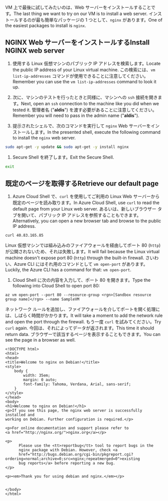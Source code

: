 <span data-ttu-id="3c1d0-101">VM 上で最後に試してみたいのは、Web サーバーをインストールすることです。</span><span class="sxs-lookup"><span data-stu-id="3c1d0-101">The last thing we want to try on our VM is to install a web server.</span></span> <span data-ttu-id="3c1d0-102">インストールするのが最も簡単なパッケージの 1 つとして、`nginx` があります。</span><span class="sxs-lookup"><span data-stu-id="3c1d0-102">One of the easiest packages to install is `nginx`.</span></span>

## <a name="install-nginx-web-server"></a><span data-ttu-id="3c1d0-103">NGINX Web サーバーをインストールする</span><span class="sxs-lookup"><span data-stu-id="3c1d0-103">Install NGINX web server</span></span>

1. <span data-ttu-id="3c1d0-104">使用する Linux 仮想マシンのパブリック IP アドレスを検索します。</span><span class="sxs-lookup"><span data-stu-id="3c1d0-104">Locate the public IP address of your Linux virtual machine.</span></span> <span data-ttu-id="3c1d0-105">この検索には、`vm list-ip-addresses` コマンドが使用できることに注意してください。</span><span class="sxs-lookup"><span data-stu-id="3c1d0-105">Remember you can use the `vm list-ip-addresses` command to look it up.</span></span>

1. <span data-ttu-id="3c1d0-106">次に、マシンのテストを行ったときと同様に、マシンへの `ssh` 接続を開きます。</span><span class="sxs-lookup"><span data-stu-id="3c1d0-106">Next, open an `ssh` connection to the machine like you did when we tested it.</span></span> <span data-ttu-id="3c1d0-107">管理者名 ("**aldis**") を渡す必要があることに注意してください。</span><span class="sxs-lookup"><span data-stu-id="3c1d0-107">Remember you will need to pass in the admin name ("**aldis**").</span></span>

1. <span data-ttu-id="3c1d0-108">提示されたシェルで、次のコマンドを実行して `nginx` Web サーバーをインストールします。</span><span class="sxs-lookup"><span data-stu-id="3c1d0-108">In the presented shell, execute the following command to install the `nginx` web server.</span></span>

```bash
sudo apt-get -y update && sudo apt-get -y install nginx
```

1. <span data-ttu-id="3c1d0-109">Secure Shell を終了します。</span><span class="sxs-lookup"><span data-stu-id="3c1d0-109">Exit the Secure Shell.</span></span>

```bash
exit
```

## <a name="retrieve-our-default-page"></a><span data-ttu-id="3c1d0-110">既定のページを取得する</span><span class="sxs-lookup"><span data-stu-id="3c1d0-110">Retrieve our default page</span></span>

1. <span data-ttu-id="3c1d0-111">Azure Cloud Shell で、`curl` を使用してご利用の Linux Web サーバーから既定のページを読み取ります。</span><span class="sxs-lookup"><span data-stu-id="3c1d0-111">In Azure Cloud Shell, use `curl` to read the default page from your Linux web server.</span></span> <span data-ttu-id="3c1d0-112">あるいは、新しいブラウザー タブを開いて、パブリック IP アドレスを参照することもできます。</span><span class="sxs-lookup"><span data-stu-id="3c1d0-112">Alternatively, you can open a new browser tab and browse to the public IP address.</span></span>

```azurecli
curl 40.83.165.85
```

<span data-ttu-id="3c1d0-113">Linux 仮想マシンでは組み込みのファイアウォールを経由してポート 80 (`http`) が公開されないため、それは失敗します。</span><span class="sxs-lookup"><span data-stu-id="3c1d0-113">It will fail because the Linux virtual machine doesn't expose port 80 (`http`) through the built-in firewall.</span></span> <span data-ttu-id="3c1d0-114">さいわい、Azure CLI にはそれ用のコマンドとして `vm open-port` があります。</span><span class="sxs-lookup"><span data-stu-id="3c1d0-114">Luckily, the Azure CLI has a command for that: `vm open-port`.</span></span> 

1. <span data-ttu-id="3c1d0-115">Cloud Shell に次の内容を入力して、ポート 80 を開きます。</span><span class="sxs-lookup"><span data-stu-id="3c1d0-115">Type the following into Cloud Shell to open port 80:</span></span>

```azurecli
az vm open-port --port 80 --resource-group <rgn>[Sandbox resource group name]</rgn> --name SampleVM
```

<span data-ttu-id="3c1d0-116">ネットワーク ルールを追加し、ファイアウォールを介してポートを開く処理には、しばらく時間がかかります。</span><span class="sxs-lookup"><span data-stu-id="3c1d0-116">It will take a moment to add the network rule and open the port through the firewall.</span></span> <span data-ttu-id="3c1d0-117">もう一度 `curl` を試みてください。</span><span class="sxs-lookup"><span data-stu-id="3c1d0-117">Try `curl` again.</span></span> <span data-ttu-id="3c1d0-118">今回は、それによってデータが返されます。</span><span class="sxs-lookup"><span data-stu-id="3c1d0-118">This time it should return data.</span></span> <span data-ttu-id="3c1d0-119">ブラウザーで該当するページを表示することもできます。</span><span class="sxs-lookup"><span data-stu-id="3c1d0-119">You can see the page in a browser as well.</span></span>

```output
<!DOCTYPE html>
<html>
<head>
<title>Welcome to nginx on Debian!</title>
<style>
    body {
        width: 35em;
        margin: 0 auto;
        font-family: Tahoma, Verdana, Arial, sans-serif;
    }
</style>
</head>
<body>
<h1>Welcome to nginx on Debian!</h1>
<p>If you see this page, the nginx web server is successfully installed and
working on Debian. Further configuration is required.</p>

<p>For online documentation and support please refer to
<a href="http://nginx.org/">nginx.org</a></p>

<p>
      Please use the <tt>reportbug</tt> tool to report bugs in the
      nginx package with Debian. However, check <a
      href="http://bugs.debian.org/cgi-bin/pkgreport.cgi?ordering=normal;archive=0;src=nginx;repeatmerged=0">existing
      bug reports</a> before reporting a new bug.
</p>

<p><em>Thank you for using debian and nginx.</em></p>


</body>
</html>
```
